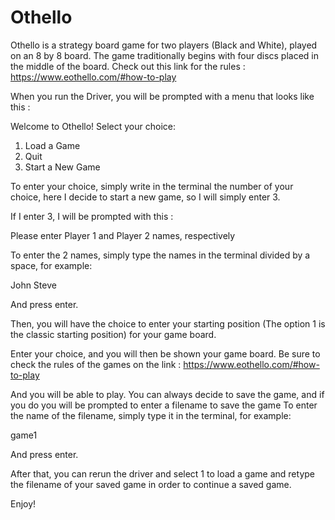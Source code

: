 # Othello
Othello is a strategy board game for two players (Black and White), played on an 8 by 8 board. The game traditionally begins with four discs placed in the middle of the board. Check out this link for the rules : https://www.eothello.com/#how-to-play 


When you run the Driver, you will be prompted with a menu that looks like this : 

Welcome to Othello! Select your choice:
1. Load a Game
2. Quit
3. Start a New Game

To enter your choice, simply write in the terminal the number of your choice,
here I decide to start a new game, so I will simply enter 3.

If I enter 3, I will be prompted with this : 

Please enter Player 1 and Player 2 names, respectively

To enter the 2 names, simply type the names in the terminal divided by a space, for example:

John Steve

And press enter.

Then, you will have the choice to enter your starting position (The option 1 is the classic starting position) for your game board.

Enter your choice, and you will then be shown your game board. Be sure to check the rules of the games on the link : https://www.eothello.com/#how-to-play 

And you will be able to play. You can always decide to save the game, and if you do you will be prompted to enter a filename to save the game
To enter the name of the filename, simply type it in the terminal, for example:

game1

And press enter. 

After that, you can rerun the driver and select 1 to load a game and retype the filename of your saved game in order to continue a saved game. 

Enjoy!


